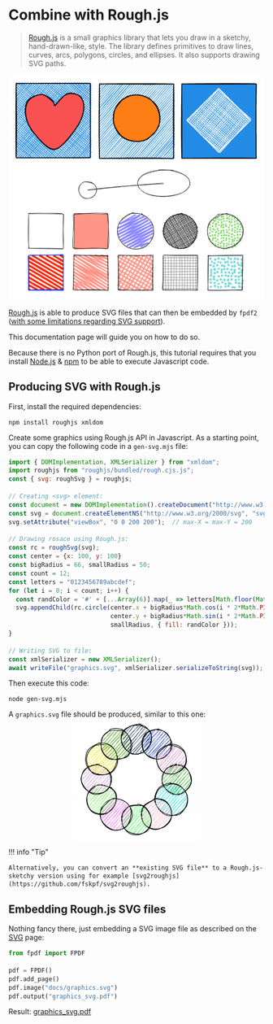 # Combine with Rough.js

> [Rough.js](https://roughjs.com/) is a small graphics library that lets you draw in a sketchy, hand-drawn-like, style. The library defines primitives to draw lines, curves, arcs, polygons, circles, and ellipses. It also supports drawing SVG paths.

![Graphics produced by Rough.js](RoughJS.png)

[Rough.js](https://roughjs.com/) is able to produce SVG files
that can then be embedded by `fpdf2` ([with some limitations regarding SVG support](https://py-pdf.github.io/fpdf2/SVG.html#currently-unsupported-notable-svg-features)).

This documentation page will guide you on how to do so.

Because there is no Python port of Rough.js,
this tutorial requires that you install [Node.js](https://nodejs.org/fr) & [npm](https://www.npmjs.com/) to be able to execute Javascript code.

## Producing SVG with Rough.js
First, install the required dependencies:
```
npm install roughjs xmldom
```

Create some graphics using Rough.js API in Javascript.
As a starting point, you can copy the following code in a `gen-svg.mjs` file:
```javascript
import { DOMImplementation, XMLSerializer } from "xmldom";
import roughjs from "roughjs/bundled/rough.cjs.js";
const { svg: roughSvg } = roughjs;

// Creating <svg> element:
const document = new DOMImplementation().createDocument("http://www.w3.org/1999/xhtml", "html", null);
const svg = document.createElementNS("http://www.w3.org/2000/svg", "svg");
svg.setAttribute("viewBox", "0 0 200 200");  // max-X = max-Y = 200

// Drawing rosace using Rough.js:
const rc = roughSvg(svg);
const center = {x: 100, y: 100}
const bigRadius = 66, smallRadius = 50;
const count = 12;
const letters = "0123456789abcdef";
for (let i = 0; i < count; i++) {
  const randColor = '#' + [...Array(6)].map(_ => letters[Math.floor(Math.random() * 16)]).join('');
  svg.appendChild(rc.circle(center.x + bigRadius*Math.cos(i * 2*Math.PI/count),
                            center.y + bigRadius*Math.sin(i * 2*Math.PI/count),
                            smallRadius, { fill: randColor }));
}

// Writing SVG to file:
const xmlSerializer = new XMLSerializer();
await writeFile("graphics.svg", xmlSerializer.serializeToString(svg));
```

Then execute this code:
```
node gen-svg.mjs
```

A `graphics.svg` file should be produced, similar to this one:
<img src="graphics.svg" alt="Rosace" style="display: block; margin: 0 auto; width: 15rem">

!!! info "Tip"

    Alternatively, you can convert an **existing SVG file** to a Rough.js-sketchy version using for example [svg2roughjs](https://github.com/fskpf/svg2roughjs).

## Embedding Rough.js SVG files
Nothing fancy there, just embedding a SVG image file as described on the [SVG](SVG.md) page:
```python
from fpdf import FPDF

pdf = FPDF()
pdf.add_page()
pdf.image("docs/graphics.svg")
pdf.output("graphics_svg.pdf")
```
Result: [graphics_svg.pdf](./graphics_svg.pdf)
